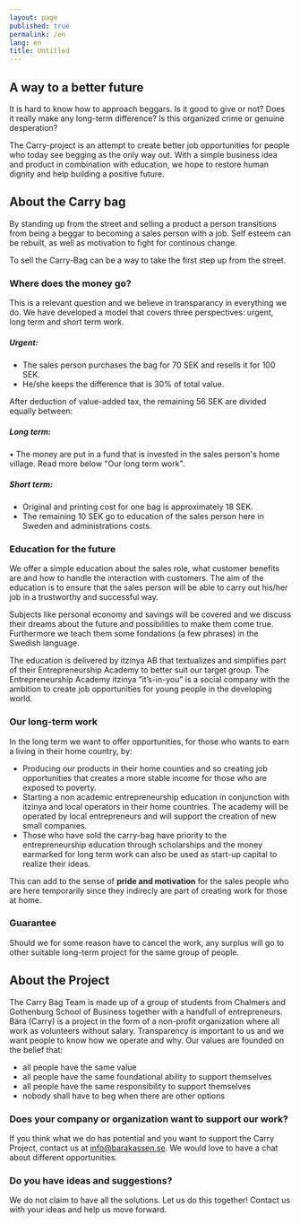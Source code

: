 ```yaml
---
layout: page
published: true
permalink: /en
lang: en
title: Untitled
---
```


## A way to a better future

It is hard to know how to approach beggars. Is it good to give or not? Does it really make any long-term difference? Is this organized crime or genuine desperation?

The Carry-project is an attempt to create better job opportunities for people who today see begging as the only way out. With a simple business idea and product in combination with education, we hope to restore human dignity and help building a positive future.

## About the Carry bag

By standing up from the street and selling a product a person transitions from being a beggar to becoming a sales person with a job. Self esteem can be rebuilt, as well as motivation to fight for continous change.

To sell the Carry-Bag can be a way to take the first step up from the street.

### Where does the money go?

This is a relevant question and we believe in transparancy in everything we do.
We have developed a model that covers three perspectives: urgent, long term and short term work.

##### Urgent:
- The sales person purchases the bag for 70 SEK and resells it for 100 SEK.
- He/she keeps the difference that is 30% of total value.

After deduction of value-added tax, the remaining 56 SEK are divided equally between:

##### Long term:
• The money are put in a fund that is invested in the sales person's home village. Read more below "Our long term work".

##### Short term:
- Original and printing cost for one bag is approximately 18 SEK.
- The remaining 10 SEK go to education of the sales person here in Sweden and administrations costs.

### Education for the future

We offer a simple education about the sales role, what customer benefits are and how to handle the interaction with customers. The aim of the education is to ensure that the sales person will be able to carry out his/her job in a trustworthy and successful way.

Subjects like personal economy and savings will be covered and we discuss their dreams about the future and possibilities to make them come true. Furthermore we teach them some fondations (a few phrases) in the Swedish language.

The education is delivered by itzinya AB that textualizes and simplifies part of their Entrepreneurship Academy to better suit our target group. The Entrepreneurship Academy itzinya “it’s-in-you” is a social company with the ambition to create job opportunities for young people in the developing world.

### Our long-term work

In the long term we want to offer opportunities, for those who wants to earn a living in their home country, by:

- Producing our products in their home counties and so creating job opportunities that creates a more stable income for those who are exposed to poverty.
- Starting a non academic entrepreneurship education in conjunction with itzinya and local operators in their home countries. The academy will be operated by local entrepreneurs and will support the creation of new small companies.
- Those who have sold the carry-bag have priority to the entrepreneurship education through scholarships and the money earmarked for long term work can also be used as start-up capital to realize their ideas.

This can add to the sense of **pride and motivation** for the sales people who are here temporarily since they indirecly are part of creating work for those at home. 

### Guarantee

Should we for some reason have to cancel the work, any surplus will go to other suitable long-term project for the same group of people. 

## About the Project

The Carry Bag Team is made up of a group of students from Chalmers and Gothenburg School of Business together with a handfull of entrepreneurs.
Bära (Carry) is a project in the form of a non-profit organization where all work as volunteers without salary. Transparency is important to us and we want people to know how we operate and why. Our values are founded on the belief that:

- all people have the same value
- all people have the same foundational ability to support themselves
- all people have the same responsibility to support themselves
- nobody shall have to beg when there are other options

### Does your company or organization want to support our work?

If you think what we do has potential and you want to support the Carry Project, contact us at [info@barakassen.se](mailto:info@barakassen.se). We would love to have a chat about different opportunities.

### Do you have ideas and suggestions?

We do not claim to have all the solutions. Let us do this together! Contact us with your ideas and help us move forward.
